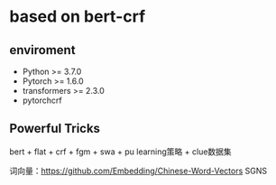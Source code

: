 # based on bert-crf

## enviroment
- Python >= 3.7.0
- Pytorch >= 1.6.0
- transformers >= 2.3.0
- pytorchcrf

## Powerful Tricks
bert + flat + crf + fgm + swa + pu learning策略 + clue数据集

词向量：https://github.com/Embedding/Chinese-Word-Vectors SGNS

